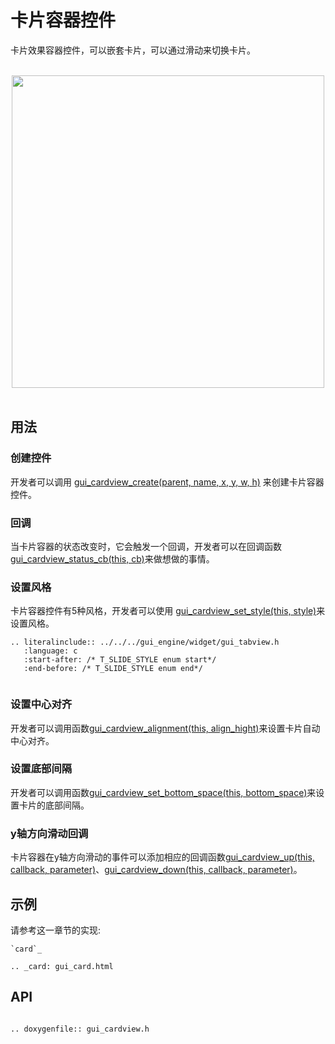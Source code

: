 # 卡片容器控件

卡片效果容器控件，可以嵌套卡片，可以通过滑动来切换卡片。

<br>
<center><img width="500" src= "https://foruda.gitee.com/images/1700123394899348792/914aadf9_10641540.png "></center>
<br>

## 用法

### 创建控件
开发者可以调用 [gui_cardview_create(parent,  name, x, y, w, h)](#gui_cardview_create) 来创建卡片容器控件。

### 回调
当卡片容器的状态改变时，它会触发一个回调，开发者可以在回调函数[gui_cardview_status_cb(this, cb)](#gui_cardview_status_cb)来做想做的事情。

### 设置风格
卡片容器控件有5种风格，开发者可以使用 [gui_cardview_set_style(this, style)](#gui_cardview_set_style)来设置风格。

```eval_rst
.. literalinclude:: ../../../gui_engine/widget/gui_tabview.h
   :language: c
   :start-after: /* T_SLIDE_STYLE enum start*/
   :end-before: /* T_SLIDE_STYLE enum end*/
   
```

### 设置中心对齐
开发者可以调用函数[gui_cardview_alignment(this, align_hight)](#gui_cardview_alignment)来设置卡片自动中心对齐。

### 设置底部间隔
开发者可以调用函数[gui_cardview_set_bottom_space(this, bottom_space)](#gui_cardview_set_bottom_space)来设置卡片的底部间隔。

### y轴方向滑动回调
卡片容器在y轴方向滑动的事件可以添加相应的回调函数[gui_cardview_up(this, callback, parameter)](#gui_cardview_up)、[gui_cardview_down(this, callback, parameter)](#gui_cardview_down)。

## 示例
请参考这一章节的实现:
```eval_rst
`card`_    

.. _card: gui_card.html

```

## API

```eval_rst

.. doxygenfile:: gui_cardview.h

```

